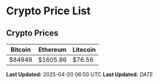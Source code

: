 # Crypto Price List

## Crypto Prices
| Bitcoin | Ethereum | Litecoin |
| ------- | -------- | -------- |
| $84948 | $1605.86 | $76.56 |
**Last Updated:** 2025-04-20 06:50 UTC
**Last Updated:** $DATE$
